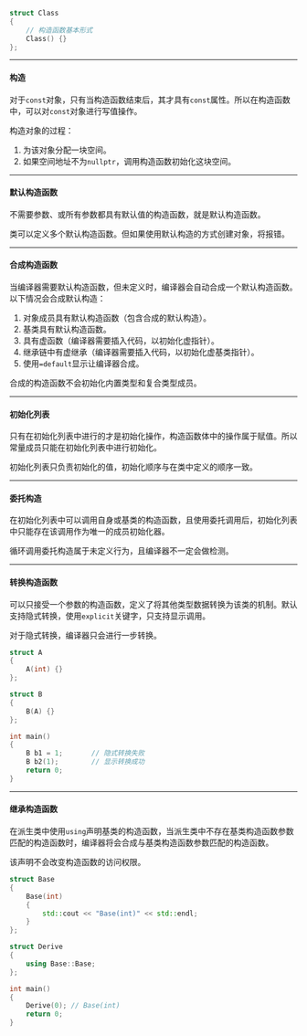 ```cpp
struct Class
{
    // 构造函数基本形式
    Class() {}
};
```

---

#### 构造

对于`const`对象，只有当构造函数结束后，其才具有`const`属性。所以在构造函数中，可以对`const`对象进行写值操作。

构造对象的过程：
1. 为该对象分配一块空间。
2. 如果空间地址不为`nullptr`，调用构造函数初始化这块空间。

---

#### 默认构造函数

不需要参数、或所有参数都具有默认值的构造函数，就是默认构造函数。

类可以定义多个默认构造函数。但如果使用默认构造的方式创建对象，将报错。

---

#### 合成构造函数

当编译器需要默认构造函数，但未定义时，编译器会自动合成一个默认构造函数。以下情况会合成默认构造：
1. 对象成员具有默认构造函数（包含合成的默认构造）。
2. 基类具有默认构造函数。
3. 具有虚函数（编译器需要插入代码，以初始化虚指针）。
4. 继承链中有虚继承（编译器需要插入代码，以初始化虚基类指针）。
5. 使用`=default`显示让编译器合成。

合成的构造函数不会初始化内置类型和复合类型成员。

---

#### 初始化列表

只有在初始化列表中进行的才是初始化操作，构造函数体中的操作属于赋值。所以常量成员只能在初始化列表中进行初始化。

初始化列表只负责初始化的值，初始化顺序与在类中定义的顺序一致。

---

#### 委托构造

在初始化列表中可以调用自身或基类的构造函数，且使用委托调用后，初始化列表中只能存在该调用作为唯一的成员初始化器。

循环调用委托构造属于未定义行为，且编译器不一定会做检测。

---

#### 转换构造函数

可以只接受一个参数的构造函数，定义了将其他类型数据转换为该类的机制。默认支持隐式转换，使用`explicit`关键字，只支持显示调用。

对于隐式转换，编译器只会进行一步转换。

```cpp
struct A
{
    A(int) {}
};

struct B
{
    B(A) {}
};

int main()
{
    B b1 = 1;		// 隐式转换失败
    B b2(1);		// 显示转换成功
    return 0;
}
```


---

#### 继承构造函数

在派生类中使用`using`声明基类的构造函数，当派生类中不存在基类构造函数参数匹配的构造函数时，编译器将会合成与基类构造函数参数匹配的构造函数。

该声明不会改变构造函数的访问权限。

```cpp
struct Base
{
    Base(int)
    {
        std::cout << "Base(int)" << std::endl;
    }
};

struct Derive
{
    using Base::Base;
};

int main()
{
    Derive(0); // Base(int)
    return 0;
}
```
